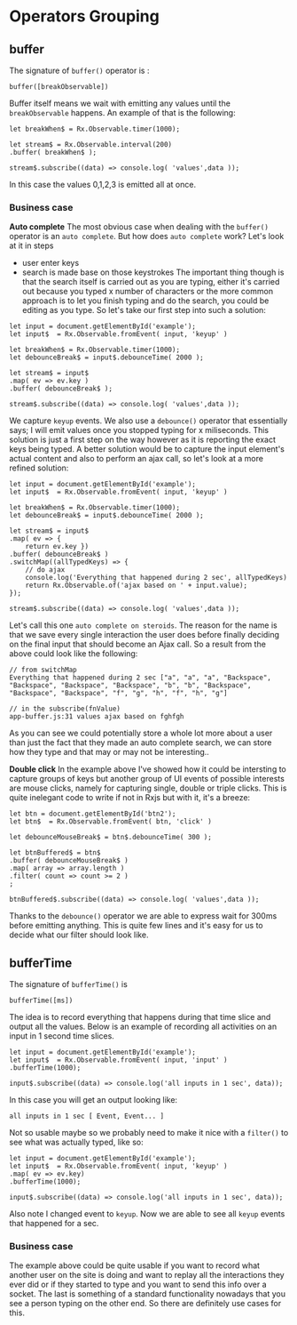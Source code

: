 # Operators Grouping

## buffer
The signature of `buffer()` operator is :
```
buffer([breakObservable])
```

Buffer itself means we wait with emitting any values until the `breakObservable` happens. An example of that is the following:

```
let breakWhen$ = Rx.Observable.timer(1000);

let stream$ = Rx.Observable.interval(200)
.buffer( breakWhen$ );

stream$.subscribe((data) => console.log( 'values',data ));
```
In this case the values 0,1,2,3 is emitted all at once.

### Business case
**Auto complete**
The most obvious case when dealing with the `buffer()` operator is an `auto complete`. But how does `auto complete` work? Let's look at it in steps
- user enter keys
- search is made base on those keystrokes
The important thing though is that the search itself is carried out as you are typing, either it's carried out because you typed x number of characters or the more common approach is to let you finish typing and do the search, you could be editing as you type. So let's take our first step into such a solution:

```
let input = document.getElementById('example');
let input$  = Rx.Observable.fromEvent( input, 'keyup' )

let breakWhen$ = Rx.Observable.timer(1000);
let debounceBreak$ = input$.debounceTime( 2000 );

let stream$ = input$
.map( ev => ev.key )
.buffer( debounceBreak$ );

stream$.subscribe((data) => console.log( 'values',data ));
```

We capture `keyup` events. We also use a `debounce()` operator that essentially says; I will emit values once you stopped typing for x miliseconds. This solution is just a first step on the way however as it is reporting the exact keys being typed. A better solution would be to capture the input element's actual content and also to perform an ajax call, so let's look at a more refined solution:

```
let input = document.getElementById('example');
let input$  = Rx.Observable.fromEvent( input, 'keyup' )

let breakWhen$ = Rx.Observable.timer(1000);
let debounceBreak$ = input$.debounceTime( 2000 );

let stream$ = input$
.map( ev => { 
    return ev.key })
.buffer( debounceBreak$ )
.switchMap((allTypedKeys) => {
    // do ajax
    console.log('Everything that happened during 2 sec', allTypedKeys)
    return Rx.Observable.of('ajax based on ' + input.value);
});

stream$.subscribe((data) => console.log( 'values',data ));
```
Let's call this one `auto complete on steroids`. The reason for the name is that we save every single interaction the user does before finally deciding on the final input that should become an Ajax call. So a result from the above could look like the following:

```
// from switchMap
Everything that happened during 2 sec ["a", "a", "a", "Backspace", "Backspace", "Backspace", "Backspace", "b", "b", "Backspace", "Backspace", "Backspace", "f", "g", "h", "f", "h", "g"]

// in the subscribe(fnValue)
app-buffer.js:31 values ajax based on fghfgh
```
As you can see we could potentially store a whole lot more about a user than just the fact that they made an auto complete search, we can store how they type and that may or may not be interesting..

**Double click**
In the example above I've showed how it could be intersting to capture groups of keys but another group of UI events of possible interests are mouse clicks, namely for capturing single, double or triple clicks. This is quite inelegant code to write if not in Rxjs but with it, it's a breeze:

```
let btn = document.getElementById('btn2');
let btn$  = Rx.Observable.fromEvent( btn, 'click' )

let debounceMouseBreak$ = btn$.debounceTime( 300 );

let btnBuffered$ = btn$
.buffer( debounceMouseBreak$ )
.map( array => array.length )
.filter( count => count >= 2 )
;

btnBuffered$.subscribe((data) => console.log( 'values',data ));
```
Thanks to the `debounce()` operator we are able to express wait for 300ms before emitting anything. This is quite few lines and it's easy for us to decide what our filter should look like.

## bufferTime
The signature of `bufferTime()` is 
```
bufferTime([ms])
``` 
The idea is to record everything that happens during that time slice and output all the values. Below is an example of recording all activities on an input in 1 second time slices. 

```
let input = document.getElementById('example');
let input$  = Rx.Observable.fromEvent( input, 'input' )
.bufferTime(1000);

input$.subscribe((data) => console.log('all inputs in 1 sec', data));
```

In this case you will get an output looking like:
```
all inputs in 1 sec [ Event, Event... ]
```
Not so usable maybe so we probably need to make it nice with a `filter()` to see what was actually typed, like so:

```
let input = document.getElementById('example');
let input$  = Rx.Observable.fromEvent( input, 'keyup' )
.map( ev => ev.key)
.bufferTime(1000);

input$.subscribe((data) => console.log('all inputs in 1 sec', data));
```

Also note I changed event to `keyup`. Now we are able to see all `keyup` events that happened for a sec.

### Business case
The example above could be quite usable if you want to record what another user on the site is doing and want to replay all the interactions they ever did or if they started to type and you want to send this info over a socket. The last is something of a standard functionality nowadays that you see a person typing on the other end. So there are definitely use cases for this.